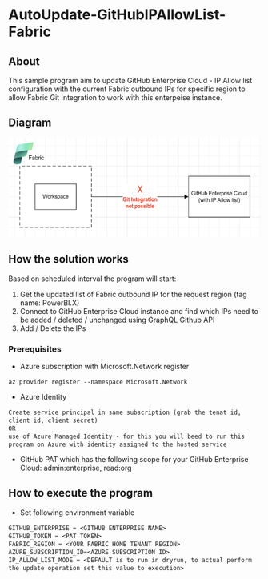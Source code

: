# AutoUpdate-GitHubIPAllowList-Fabric

## About
This sample program aim to update GitHub Enterprise Cloud - IP Allow list configuration with the current Fabric outbound IPs for specific region to allow Fabric Git Integration to work with this enterpeise instance.

## Diagram
![alt text](img/fabric-ip-allow-list.png)

## How the solution works
Based on scheduled interval the program will start:
1. Get the updated list of Fabric outbound IP for the request region (tag name: PowerBI.X) 
1. Connect to GitHub Enterprise Cloud instance and find which IPs need to be added / deleted / unchanged using GraphQL Github API
1. Add / Delete the IPs

### Prerequisites

- Azure subscription with Microsoft.Network register
```
az provider register --namespace Microsoft.Network
```
- Azure Identity 
```
Create service principal in same subscription (grab the tenat id, client id, client secret) 
OR
use of Azure Managed Identity - for this you will beed to run this program on Azure with identity assigned to the hosted service
```
- GitHub PAT which has the following scope for your GitHub Enterprise Cloud: admin:enterprise, read:org


## How to execute the program
- Set following environment variable
```
GITHUB_ENTERPRISE = <GITHUB ENTERPRISE NAME>
GITHUB_TOKEN = <PAT TOKEN>
FABRIC_REGION = <YOUR FABRIC HOME TENANT REGION>
AZURE_SUBSCRIPTION_ID=<AZURE SUBSCRIPTION ID>
IP_ALLOW_LIST_MODE = <DEFAULT is to run in dryrun, to actual perform the update operation set this value to execution>

```
